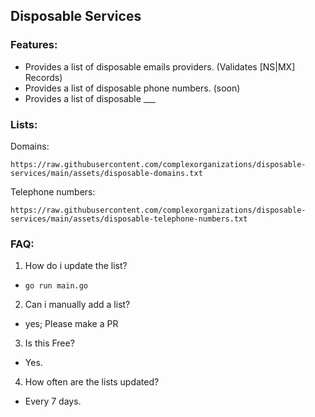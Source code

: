 ## Disposable Services

### Features:
- Provides a list of disposable emails providers. (Validates [NS|MX] Records)
- Provides a list of disposable phone numbers. (soon)
- Provides a list of disposable ___

### Lists:
Domains:
```
https://raw.githubusercontent.com/complexorganizations/disposable-services/main/assets/disposable-domains.txt
```
Telephone numbers:
```
https://raw.githubusercontent.com/complexorganizations/disposable-services/main/assets/disposable-telephone-numbers.txt
```

### FAQ:
1. How do i update the list?
- `go run main.go`

2. Can i manually add a list?
- yes; Please make a PR

3. Is this Free?
- Yes.

4. How often are the lists updated?
- Every 7 days.
